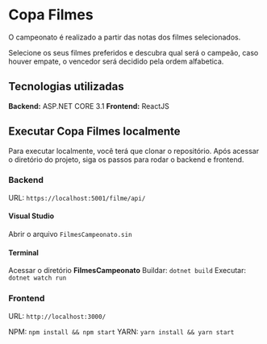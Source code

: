 # Copa Filmes

O campeonato é realizado a partir das notas dos filmes selecionados.

Selecione os seus filmes preferidos e descubra qual será o campeão, caso houver empate, o vencedor será decidido pela ordem alfabetica. 


## Tecnologias utilizadas

**Backend:** ASP.NET CORE 3.1
**Frontend:** ReactJS

## Executar Copa Filmes localmente

Para executar localmente, você terá que clonar o repositório. Após acessar o diretório do projeto, siga os passos para rodar o backend e frontend.
 
### Backend
URL: `https://localhost:5001/filme/api/`

#### Visual Studio 
Abrir o arquivo `FilmesCampeonato.sin`

#### Terminal 
Acessar o diretório **FilmesCampeonato**
Buildar:  `dotnet build`
Executar: `dotnet watch run`

### Frontend
URL: `http://localhost:3000/`

NPM: `npm install && npm start`
YARN: `yarn install && yarn start`

